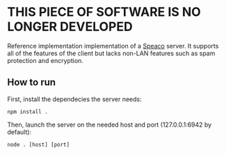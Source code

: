 # THIS PIECE OF SOFTWARE IS NO LONGER DEVELOPED

Reference implementation implementation of a [Speaco] server. It
supports all of the features of the client but lacks non-LAN features
such as spam protection and encryption.

[Speaco]: https://github.com/kirbykevinson/speaco-client

## How to run

First, install the dependecies the server needs:

```
npm install .
```

Then, launch the server on the needed host and port (127.0.0.1:6942 by
default):

```
node . [host] [port]
```
